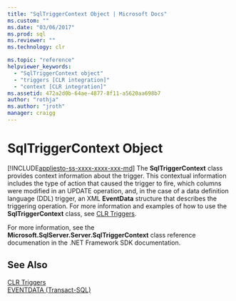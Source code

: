 ```yaml
---
title: "SqlTriggerContext Object | Microsoft Docs"
ms.custom: ""
ms.date: "03/06/2017"
ms.prod: sql
ms.reviewer: ""
ms.technology: clr

ms.topic: "reference"
helpviewer_keywords: 
  - "SqlTriggerContext object"
  - "triggers [CLR integration]"
  - "context [CLR integration]"
ms.assetid: 472a2d0b-64ae-4877-8f11-a5620aa698b7
author: "rothja"
ms.author: "jroth"
manager: craigg
---
```

# SqlTriggerContext Object
[!INCLUDE[appliesto-ss-xxxx-xxxx-xxx-md](../../includes/appliesto-ss-xxxx-xxxx-xxx-md.md)]
  The **SqlTriggerContext** class provides context information about the trigger. This contextual information includes the type of action that caused the trigger to fire, which columns were modified in an UPDATE operation, and, in the case of a data definition language (DDL) trigger, an XML **EventData** structure that describes the triggering operation. For more information and examples of how to use the **SqlTriggerContext** class, see [CLR Triggers](http://msdn.microsoft.com/library/302a4e4a-3172-42b6-9cc0-4a971ab49c1c).  
  
 For more information, see the **Microsoft.SqlServer.Server.SqlTriggerContext** class reference documenation in the .NET Framework SDK documentation.  
  
## See Also  
 [CLR Triggers](http://msdn.microsoft.com/library/302a4e4a-3172-42b6-9cc0-4a971ab49c1c)   
 [EVENTDATA &#40;Transact-SQL&#41;](../../t-sql/functions/eventdata-transact-sql.md)  
  
  
